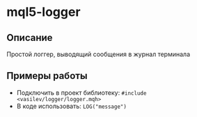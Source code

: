 # mql5-logger
## Описание
Простой логгер, выводящий сообщения в журнал терминала

## Примеры работы
- Подключить в проект библиотеку: `#include <vasilev/logger/logger.mqh>`
- В коде использовать: `LOG("message")`